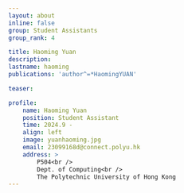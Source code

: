 ```yaml
---
layout: about
inline: false
group: Student Assistants
group_rank: 4

title: Haoming Yuan
description: 
lastname: haoming
publications: 'author^=*HaomingYUAN'

teaser: 

profile:
    name: Haoming Yuan
    position: Student Assistant
    time: 2024.9 - 
    align: left
    image: yuanhaoming.jpg
    email: 23099168d@connect.polyu.hk
    address: >
        P504<br />
        Dept. of Computing<br />
        The Polytechnic University of Hong Kong
---
```


<!-- # Student Assistants

**Wengyu ZHANG**

Student Assistant, Undergraduate Student, Department of Computing, The Hong Kong Polytechnic University

[Homepage](https://wengyuzhang.com)
[Google Scholar](https://scholar.google.com/citations?user=zgV2AIAAAAAJ)
[wengyu.zhang@connect.polyu.hk](mailto:wengyu.zhang@connect.polyu.hk) -->